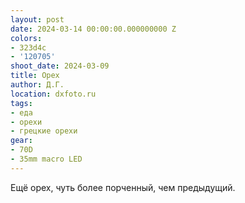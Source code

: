 ```yaml
---
layout: post
date: 2024-03-14 00:00:00.000000000 Z
colors:
- 323d4c
- '120705'
shoot_date: 2024-03-09
title: Орех
author: Д.Г.
location: dxfoto.ru
tags:
- еда
- орехи
- грецкие орехи
gear:
- 70D
- 35mm macro LED
---
```

Ещё орех, чуть более порченный, чем предыдущий.

